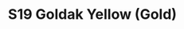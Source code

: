 ---
title: S19 Goldak Yellow (Gold)
permalink: "/teams/gold"
teamslug: gold
members:
- Peter Adams
- Gary Campagna
- JC Chiuco
- Andrew Fitzsimmons
- Joe Heron (Captain)
- Dominique Johnson
- Dom Merlino
- Bernard Mungin
- Joseph Owens
- Garrett Schiponi
- Patrick Shilo (QB)
- Alex Shockley
- DeWayne Alexander
teamid: 7031
name: S19 Goldak Yellow
color: Gold
division: ''
---